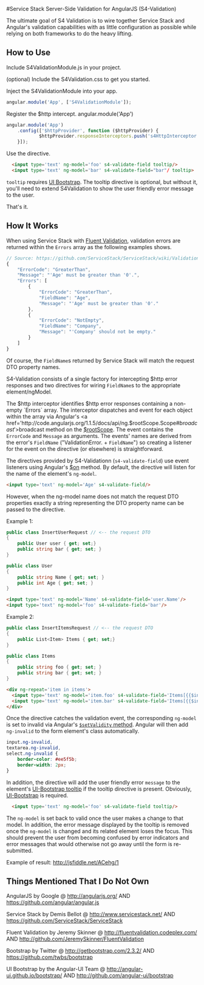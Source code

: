 #Service Stack Server-Side Validation for AngularJS (S4-Validation)

The ultimate goal of S4 Validation is to wire together Service Stack and Angular's validation capabilities with as little configuration as possible while relying on both frameworks to do the heavy lifting.


## How to Use

Include S4ValidationModule.js in your project.

(optional) Include the S4Validation.css to get you started.

Inject the S4ValidationModule into your app.
```javascript
angular.module('App', ['S4ValidationModule']);
```

Register the $http intercept.
angular.module('App')
```javascript
angular.module('App')
    .config(['$httpProvider', function ($httpProvider) {
            $httpProvider.responseInterceptors.push('s4HttpInterceptor');
    }]);
```

Use the directive.
```html
  <input type='text' ng-model='foo' s4-validate-field tooltip/>
  <input type='text' ng-model='bar' s4-validate-field="bar"/ tooltip>
```
`tooltip` requires <a href="http://angular-ui.github.io/bootstrap/">UI Bootstrap</a>. The tooltip directive is optional, but without it, you'll need to extend S4Validation to show the user friendly error message to the user.

That's it.


## How It Works

When using Service Stack with <a href="https://github.com/ServiceStack/ServiceStack/wiki/Validation#fluentvalidation-for-request-dtos">Fluent Validation</a>, validation errors are returned within the `Errors` array as the following examples shows.  

```javascript
// Source: https://github.com/ServiceStack/ServiceStack/wiki/Validation#fluentvalidation-for-request-dtos
{
    "ErrorCode": "GreaterThan",
    "Message": "'Age' must be greater than '0'.",
    "Errors": [
        {
            "ErrorCode": "GreaterThan",
            "FieldName": "Age",
            "Message": "'Age' must be greater than '0'."
        },
        {
            "ErrorCode": "NotEmpty",
            "FieldName": "Company",
            "Message": "'Company' should not be empty."
        }
    ]
}
```

Of course, the `FieldName`s returned by Service Stack will match the request DTO property names.

S4-Validation consists of a single factory for intercepting $http error responses and two directives for wiring `FieldName`s to the appropriate element/ngModel.

The $http interceptor identifies $http error responses containing a non-empty `Errors` array. The interceptor dispatches and event for each object within the array via Angular's <a href='http://code.angularjs.org/1.1.5/docs/api/ng.$rootScope.Scope#$broadcast'>$broadcast method</a> on the <a href="http://docs.angularjs.org/api/ng.$rootScope">$rootScope</a>. The event contains the `ErrorCode` and `Message` as arguments. The events' names are derived from the error's `FieldName` ("ValidationError. + `FieldName`") so creating a listener for the event on the directive (or elsewhere) is straightforward. 


The directives provided by S4-Validationn (`s4-validate-field`) use event listeners using Angular's <a href="http://code.angularjs.org/1.1.5/docs/api/ng.$rootScope.Scope#$on">$on</a> method. By default, the directive will listen for the name of the element's `ng-model`. 
```html
<input type='text' ng-model='Age' s4-validate-field/>
```

However, when the ng-model name does not match the request DTO properties exactly a string representing the DTO property name can be passed to the directive.

Example 1:
```c#
public class InsertUserRequest // <-- the request DTO 
{
    public User user { get; set;}
    public string bar { get; set; }
}

public class User
{
    public string Name { get; set; }
    public int Age { get; set; }
}
```
```html
<input type='text' ng-model='Name' s4-validate-field='user.Name'/>
<input type='text' ng-model='foo' s4-validate-field='bar'/>
```

Example 2:
```c#
public class InsertItemsRequest // <-- the request DTO 
{
    public List<Item> Items { get; set;}
}

public class Items
{
    public string foo { get; set; }
    public string bar { get; set; }
}

```
```html
<div ng-repeat='item in items'>
  <input type='text' ng-model='item.foo' s4-validate-field='Items[{{$index}}].foo'/>
  <input type='text' ng-model='item.bar' s4-validate-field='Items[{{$index}}].bar'/>
</div>
```

Once the directive catches the validation event, the corresponding `ng-model` is set to invalid via Angular's <a href="http://docs.angularjs.org/api/ng.directive:ngModel.NgModelController#$setValidity">`$setValidity` method</a>. Angular will then add `ng-invalid` to the form element's class automatically.
```css
input.ng-invalid,
textarea.ng-invalid,
select.ng-invalid {
    border-color: #ee5f5b;
    border-width: 2px;
}
```

In addition, the directive will add the user friendly error `message` to the element's <a href="http://angular-ui.github.io/bootstrap/#/tooltip">UI-Bootstrap tooltip</a> if the tooltip directive is present. Obviously, <a href="http://angular-ui.github.io/bootstrap/">UI-Bootstrap</a> is required. 
```html
  <input type='text' ng-model='foo' s4-validate-field tooltip/>
```

The `ng-model` is set back to valid once the user makes a change to that model. In addition, the error message displayed by the tooltip is removed once the `ng-model` is changed and its related element loses the focus. This should prevent the user from becoming confused by error indicators and error messages that would otherwise not go away until the form is re-submitted.

Example of result: http://jsfiddle.net/ACehg/1


## Things Mentioned That I Do Not Own

AngularJS by Google @ http://angularjs.org/ AND https://github.com/angular/angular.js

Service Stack by Demis Bellot @ http://www.servicestack.net/ AND https://github.com/ServiceStack/ServiceStack

Fluent Validation by Jeremy Skinner @ http://fluentvalidation.codeplex.com/ AND http://github.com/JeremySkinner/FluentValidation

Bootstrap by Twitter @ http://getbootstrap.com/2.3.2/ AND https://github.com/twbs/bootstrap

UI Bootstrap by the Angular-UI Team @ http://angular-ui.github.io/bootstrap/ AND http://github.com/angular-ui/bootstrap
